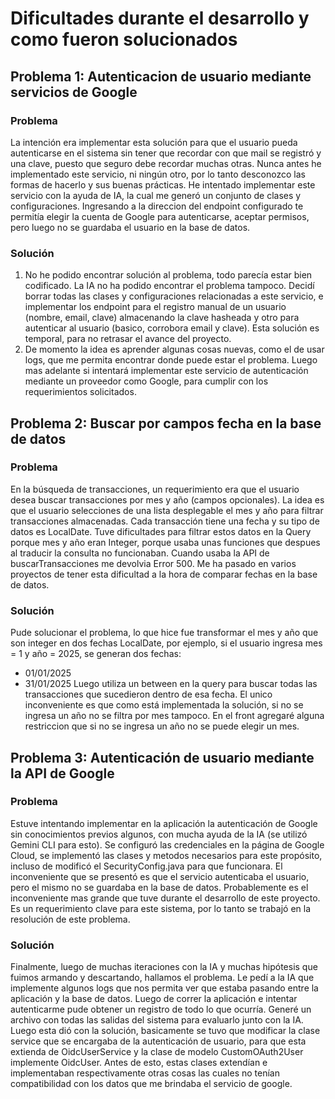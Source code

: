 # Dificultades durante el desarrollo y como fueron solucionados

## Problema 1: Autenticacion de usuario mediante servicios de Google

### Problema

La intención era implementar esta solución para que el usuario pueda autenticarse en el sistema sin tener que recordar con que mail se registró y una clave, puesto que seguro debe recordar muchas otras. Nunca antes he implementado este servicio, ni ningún otro, por lo tanto desconozco las formas de hacerlo y sus buenas prácticas. He intentado implementar este servicio con la ayuda de IA, la cual me generó un conjunto de clases y configuraciones. Ingresando a la direccion del endpoint configurado te permitía elegir la cuenta de Google para autenticarse, aceptar permisos, pero luego no se guardaba el usuario en la base de datos.

### Solución

1. No he podido encontrar solución al problema, todo parecía estar bien codificado. La IA no ha podido encontrar el problema tampoco. Decidí borrar todas las clases y configuraciones relacionadas a este servicio, e implementar los endpoint para el registro manual de un usuario (nombre, email, clave) almacenando la clave hasheada y otro para autenticar al usuario  (basico, corrobora email y clave). Esta solución es temporal, para no retrasar el avance del proyecto.
2. De momento la idea es aprender algunas cosas nuevas, como el de usar logs, que me permita encontrar donde puede estar el problema. Luego mas adelante si intentará implementar este servicio de autenticación mediante un proveedor como Google, para cumplir con los requerimientos solicitados.

## Problema 2: Buscar por campos fecha en la base de datos

### Problema

En la búsqueda de transacciones, un requerimiento era que el usuario desea buscar transacciones por mes y año (campos opcionales). La idea es que el usuario selecciones de una lista desplegable el mes y año para filtrar transacciones almacenadas. Cada transacción tiene una fecha y su tipo de datos es LocalDate. Tuve dificultades para filtrar estos datos en la Query porque mes y año eran Integer, porque usaba unas funciones que despues al traducir la consulta no funcionaban. Cuando usaba la API de buscarTransacciones me devolvia Error 500. Me ha pasado en varios proyectos de tener esta dificultad a la hora de comparar fechas en la base de datos.

### Solución

Pude solucionar el problema, lo que hice fue transformar el mes y año que son integer en dos fechas LocalDate, por ejemplo, si el usuario ingresa mes = 1 y año = 2025, se generan dos fechas:
- 01/01/2025
- 31/01/2025
Luego utiliza un between en la query para buscar todas las transacciones que sucedieron dentro de esa fecha.
El unico inconveniente es que como está implementada la solución, si no se ingresa un año no se filtra por mes tampoco. En el front agregaré alguna restriccion que si no se ingresa un año no se puede elegir un mes.

## Problema 3: Autenticación de usuario mediante la API de Google

### Problema

Estuve intentando implementar en la aplicación la autenticación de Google sin conocimientos previos algunos, con mucha ayuda de la IA (se utilizó Gemini CLI para esto). Se configuró las credenciales en la página de Google Cloud, se implementó las clases y metodos necesarios para este propósito, incluso de modificó el SecurityConfig.java para que funcionara. El inconveniente que se presentó es que el servicio autenticaba el usuario, pero el mismo no se guardaba en la base de datos. Probablemente es el inconveniente mas grande que tuve durante el desarrollo de este proyecto. Es un requerimiento clave para este sistema, por lo tanto se trabajó en la resolución de este problema.

### Solución

Finalmente, luego de muchas iteraciones con la IA y muchas hipótesis que fuimos armando y descartando, hallamos el problema. Le pedí a la IA que implemente algunos logs que nos permita ver que estaba pasando entre la aplicación y la base de datos. Luego de correr la aplicación e intentar autenticarme pude obtener un registro de todo lo que ocurría. Generé un archivo con todas las salidas del sistema para evaluarlo junto con la IA. Luego esta dió con la solución, basicamente se tuvo que modificar la clase service que se encargaba de la autenticación de usuario, para que esta extienda de OidcUserService y la clase de modelo CustomOAuth2User implemente OidcUser. Antes de esto, estas clases extendían e implementaban respectivamente otras cosas las cuales no tenían compatibilidad con los datos que me brindaba el servicio de google.
